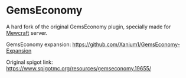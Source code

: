 # GemsEconomy

A hard fork of the original GemsEconomy plugin, specially made for [Mewcraft](https://mewcraft.cc) server.

GemsEconomy expansion: https://github.com/Xanium1/GemsEconomy-Expansion

Original spigot link: https://www.spigotmc.org/resources/gemseconomy.19655/
